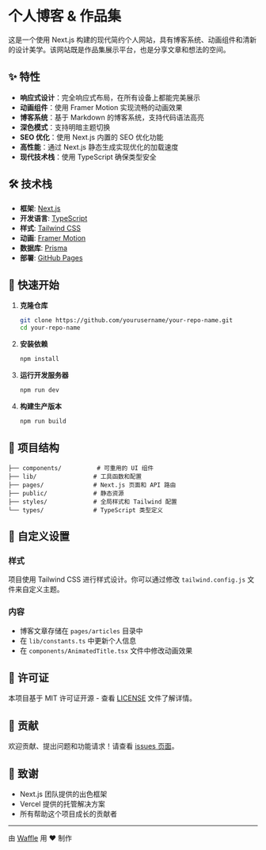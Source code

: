 # 个人博客 & 作品集

这是一个使用 Next.js 构建的现代简约个人网站，具有博客系统、动画组件和清新的设计美学。该网站既是作品集展示平台，也是分享文章和想法的空间。

## ✨ 特性

- **响应式设计**：完全响应式布局，在所有设备上都能完美展示
- **动画组件**：使用 Framer Motion 实现流畅的动画效果
- **博客系统**：基于 Markdown 的博客系统，支持代码语法高亮
- **深色模式**：支持明暗主题切换
- **SEO 优化**：使用 Next.js 内置的 SEO 优化功能
- **高性能**：通过 Next.js 静态生成实现优化的加载速度
- **现代技术栈**：使用 TypeScript 确保类型安全

## 🛠️ 技术栈

- **框架**: [Next.js](https://nextjs.org/)
- **开发语言**: [TypeScript](https://www.typescriptlang.org/)
- **样式**: [Tailwind CSS](https://tailwindcss.com/)
- **动画**: [Framer Motion](https://www.framer.com/motion/)
- **数据库**: [Prisma](https://www.prisma.io/)
- **部署**: [GitHub Pages](https://pages.github.com/)

## 🚀 快速开始

1. **克隆仓库**
   ```bash
   git clone https://github.com/yourusername/your-repo-name.git
   cd your-repo-name
   ```

2. **安装依赖**
   ```bash
   npm install
   ```

3. **运行开发服务器**
   ```bash
   npm run dev
   ```

4. **构建生产版本**
   ```bash
   npm run build
   ```

## 📁 项目结构

```
├── components/          # 可重用的 UI 组件
├── lib/                # 工具函数和配置
├── pages/              # Next.js 页面和 API 路由
├── public/             # 静态资源
├── styles/             # 全局样式和 Tailwind 配置
└── types/              # TypeScript 类型定义
```

## 🎨 自定义设置

### 样式
项目使用 Tailwind CSS 进行样式设计。你可以通过修改 `tailwind.config.js` 文件来自定义主题。

### 内容
- 博客文章存储在 `pages/articles` 目录中
- 在 `lib/constants.ts` 中更新个人信息
- 在 `components/AnimatedTitle.tsx` 文件中修改动画效果

## 📝 许可证

本项目基于 MIT 许可证开源 - 查看 [LICENSE](LICENSE) 文件了解详情。

## 🤝 贡献

欢迎贡献、提出问题和功能请求！请查看 [issues 页面](https://github.com/wafflehfb/ModernBlog/issues)。

## 🙏 致谢

- Next.js 团队提供的出色框架
- Vercel 提供的托管解决方案
- 所有帮助这个项目成长的贡献者

---

由 [Waffle](https://github.com/wafflehfb) 用 ❤️ 制作
